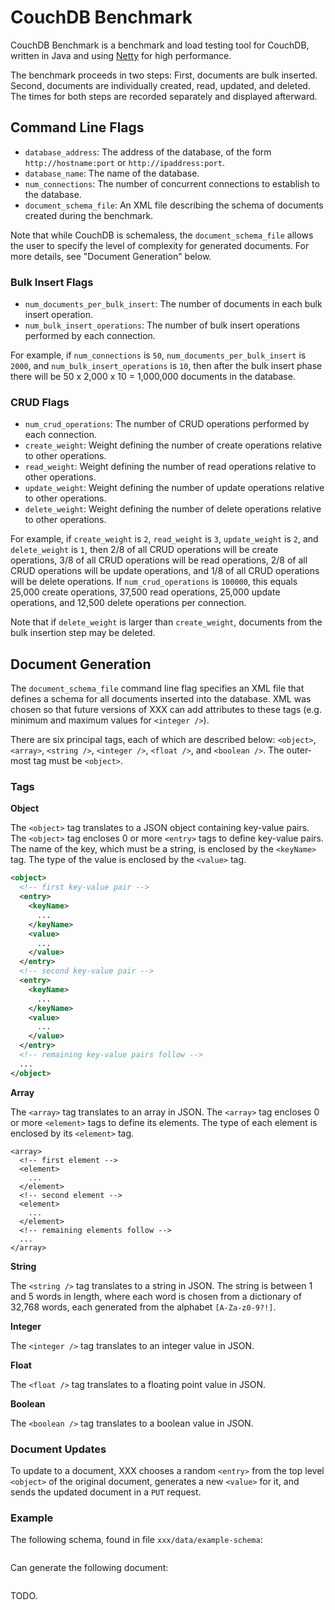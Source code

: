 # CouchDB Benchmark

CouchDB Benchmark is a benchmark and load testing tool for CouchDB, written in Java and using [Netty](http://netty.io) for high performance.

The benchmark proceeds in two steps: First, documents are bulk inserted. Second, documents are individually created, read, updated, and deleted. The times for both steps are recorded separately and displayed afterward.

## Command Line Flags

* `database_address`: The address of the database, of the form `http://hostname:port` or `http://ipaddress:port`.
* `database_name`: The name of the database.
* `num_connections`: The number of concurrent connections to establish to the database.
* `document_schema_file`: An XML file describing the schema of documents created during the benchmark.

Note that while CouchDB is schemaless, the `document_schema_file` allows the user to specify the level of complexity for generated documents. For more details, see "Document Generation" below.

### Bulk Insert Flags

* `num_documents_per_bulk_insert`: The number of documents in each bulk insert operation.
* `num_bulk_insert_operations`: The number of bulk insert operations performed by each connection.

For example, if `num_connections` is `50`, `num_documents_per_bulk_insert` is `2000`, and `num_bulk_insert_operations` is `10`, then after the bulk insert phase there will be 50 x 2,000 x 10 = 1,000,000 documents in the database.

### CRUD Flags

* `num_crud_operations`: The number of CRUD operations performed by each connection.
* `create_weight`: Weight defining the number of create operations relative to other operations.
* `read_weight`: Weight defining the number of read operations relative to other operations.
* `update_weight`: Weight defining the number of update operations relative to other operations.
* `delete_weight`: Weight defining the number of delete operations relative to other operations.

For example, if `create_weight` is `2`, `read_weight` is `3`, `update_weight` is `2`, and `delete_weight` is `1`, then 2/8 of all CRUD operations will be create operations, 3/8 of all CRUD operations will be read operations, 2/8 of all CRUD operations will be update operations, and 1/8 of all CRUD operations will be delete operations. If `num_crud_operations` is `100000`, this equals 25,000 create operations, 37,500 read operations, 25,000 update operations, and 12,500 delete operations per connection.

Note that if `delete_weight` is larger than `create_weight`, documents from the bulk insertion step may be deleted.

## Document Generation

The `document_schema_file` command line flag specifies an XML file that defines a schema for all documents inserted into the database. XML was chosen so that future versions of XXX can add attributes to these tags (e.g. minimum and maximum values for `<integer />`).

There are six principal tags, each of which are described below: `<object>`, `<array>`, `<string />`, `<integer />`, `<float />`, and `<boolean />`. The outer-most tag must be `<object>`.

### Tags

**Object**

The `<object>` tag translates to a JSON object containing key-value pairs. The `<object>` tag encloses 0 or more `<entry>` tags to define key-value pairs. The name of the key, which must be a string, is enclosed by the `<keyName>` tag. The type of the value is enclosed by the `<value>` tag.

```xml
<object>
  <!-- first key-value pair -->
  <entry>
    <keyName>
      ...
    </keyName>
    <value>
      ...
    </value>
  </entry>
  <!-- second key-value pair -->
  <entry>
    <keyName>
      ...
    </keyName>
    <value>
      ...
    </value>
  </entry>
  <!-- remaining key-value pairs follow -->
  ...
</object>
```

**Array**

The `<array>` tag translates to an array in JSON. The `<array>` tag encloses 0 or more `<element>` tags to define its elements. The type of each element is enclosed by its `<element>` tag.


```
<array>
  <!-- first element -->
  <element>
    ...
  </element>
  <!-- second element -->
  <element>
    ...
  </element>
  <!-- remaining elements follow -->
  ...
</array>
```

**String**

The `<string />` tag translates to a string in JSON. The string is between 1 and 5 words in length, where each word is chosen from a dictionary of 32,768 words, each generated from the alphabet `[A-Za-z0-9?!]`.

**Integer**

The `<integer />` tag translates to an integer value in JSON.

**Float**

The `<float />` tag translates to a floating point value in JSON.

**Boolean**

The `<boolean />` tag translates to a boolean value in JSON.

### Document Updates

To update to a document, XXX chooses a random `<entry>` from the top level `<object>` of the original document, generates a new `<value>` for it, and sends the updated document in a `PUT` request.

### Example

The following schema, found in file `xxx/data/example-schema`:

```
```

Can generate the following document:

```
```

TODO.


